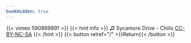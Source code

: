 ```yaml
---
bookHidden: true
---
```


{{< vimeo 590869891 >}}
{{< hint info >}}
♫ Sycamore Drive - Chills [CC-BY-NC-SA](https://freemusicarchive.org/music/Sycamore_Drive/Chills__Mortimers_Melody/Chills)
{{< /hint >}}
{{< button relref="/" >}}Return{{< /button >}}
